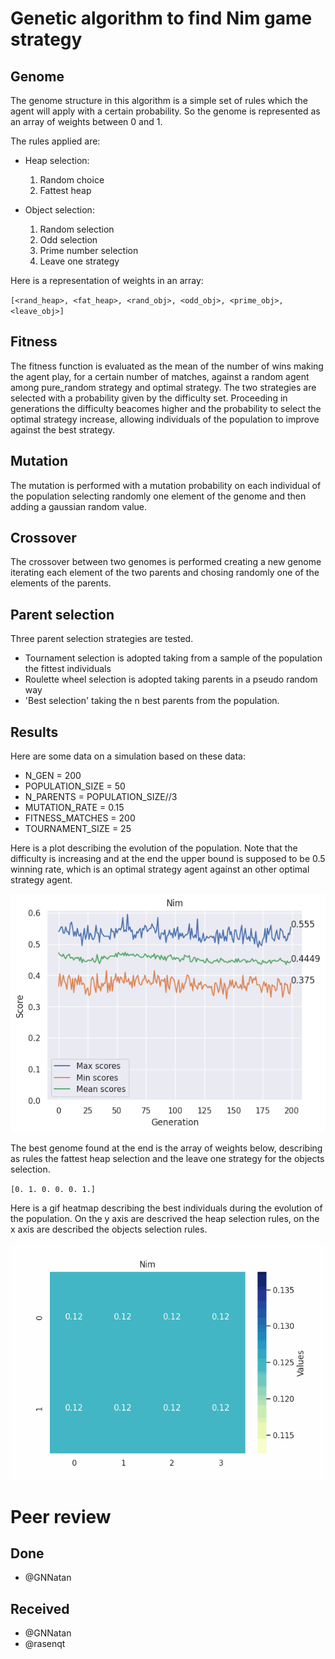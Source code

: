 # Genetic algorithm to find Nim game strategy

## Genome
The genome structure in this algorithm is a simple set of rules which the agent will apply with a certain probability.
So the genome is represented as an array of weights between 0 and 1.

The rules applied are:
- Heap selection:
  1. Random choice
  2. Fattest heap

- Object selection:
  1. Random selection
  2. Odd selection
  3. Prime number selection
  4. Leave one strategy
   
Here is a representation of weights in an array:

`[<rand_heap>, <fat_heap>, <rand_obj>, <odd_obj>, <prime_obj>, <leave_obj>]`


## Fitness
The fitness function is evaluated as the mean of the number of wins making the agent play, for a certain number of matches, against a random agent among pure_random strategy and optimal strategy.
The two strategies are selected with a probability given by the difficulty set.
Proceeding in generations the difficulty beacomes higher and the probability to select the optimal strategy increase, allowing individuals of the population to improve against the best strategy.


## Mutation
The mutation is performed with a mutation probability on each individual of the population selecting randomly one element of the genome and then adding a gaussian random value.

## Crossover
The crossover between two genomes is performed creating a new genome iterating each element of the two parents and chosing randomly one of the elements of the parents.

## Parent selection
Three parent selection strategies are tested.
- Tournament selection is adopted taking from a sample of the population the fittest individuals
- Roulette wheel selection is adopted taking parents in a pseudo random way
- 'Best selection' taking the n best parents from the population.

## Results
Here are some data on a simulation based on these data:

- N_GEN = 200
- POPULATION_SIZE = 50
- N_PARENTS = POPULATION_SIZE//3
- MUTATION_RATE = 0.15
- FITNESS_MATCHES = 200
- TOURNAMENT_SIZE = 25

Here is a plot describing the evolution of the population.
Note that the difficulty is increasing and at the end the upper bound is supposed to be 0.5 winning rate, which is an optimal strategy agent against an other optimal strategy agent.

![Alt Text](evolution.png)

The best genome found at the end is the array of weights below, describing as rules the fattest heap selection and the leave one strategy for the objects selection.

`[0. 1. 0. 0. 0. 1.]`

Here is a gif heatmap describing the best individuals during the evolution of the population.
On the y axis are descrived the heap selection rules, on the x axis are described the objects selection rules.

![Alt Text](rules_heatmap.gif)


# Peer review

## Done
- @GNNatan
## Received
- @GNNatan
- @rasenqt
